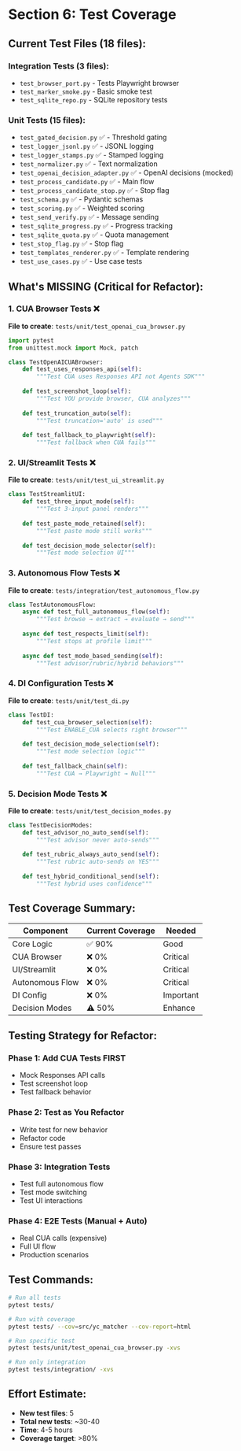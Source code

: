 # Section 6: Test Coverage

## Current Test Files (18 files):

### Integration Tests (3 files):
- `test_browser_port.py` - Tests Playwright browser
- `test_marker_smoke.py` - Basic smoke test
- `test_sqlite_repo.py` - SQLite repository tests

### Unit Tests (15 files):
- `test_gated_decision.py` ✅ - Threshold gating
- `test_logger_jsonl.py` ✅ - JSONL logging
- `test_logger_stamps.py` ✅ - Stamped logging
- `test_normalizer.py` ✅ - Text normalization
- `test_openai_decision_adapter.py` ✅ - OpenAI decisions (mocked)
- `test_process_candidate.py` ✅ - Main flow
- `test_process_candidate_stop.py` ✅ - Stop flag
- `test_schema.py` ✅ - Pydantic schemas
- `test_scoring.py` ✅ - Weighted scoring
- `test_send_verify.py` ✅ - Message sending
- `test_sqlite_progress.py` ✅ - Progress tracking
- `test_sqlite_quota.py` ✅ - Quota management
- `test_stop_flag.py` ✅ - Stop flag
- `test_templates_renderer.py` ✅ - Template rendering
- `test_use_cases.py` ✅ - Use case tests

## What's MISSING (Critical for Refactor):

### 1. CUA Browser Tests ❌
**File to create**: `tests/unit/test_openai_cua_browser.py`
```python
import pytest
from unittest.mock import Mock, patch

class TestOpenAICUABrowser:
    def test_uses_responses_api(self):
        """Test CUA uses Responses API not Agents SDK"""
        
    def test_screenshot_loop(self):
        """Test YOU provide browser, CUA analyzes"""
        
    def test_truncation_auto(self):
        """Test truncation='auto' is used"""
        
    def test_fallback_to_playwright(self):
        """Test fallback when CUA fails"""
```

### 2. UI/Streamlit Tests ❌
**File to create**: `tests/unit/test_ui_streamlit.py`
```python
class TestStreamlitUI:
    def test_three_input_mode(self):
        """Test 3-input panel renders"""
        
    def test_paste_mode_retained(self):
        """Test paste mode still works"""
        
    def test_decision_mode_selector(self):
        """Test mode selection UI"""
```

### 3. Autonomous Flow Tests ❌
**File to create**: `tests/integration/test_autonomous_flow.py`
```python
class TestAutonomousFlow:
    async def test_full_autonomous_flow(self):
        """Test browse → extract → evaluate → send"""
        
    async def test_respects_limit(self):
        """Test stops at profile limit"""
        
    async def test_mode_based_sending(self):
        """Test advisor/rubric/hybrid behaviors"""
```

### 4. DI Configuration Tests ❌
**File to create**: `tests/unit/test_di.py`
```python
class TestDI:
    def test_cua_browser_selection(self):
        """Test ENABLE_CUA selects right browser"""
        
    def test_decision_mode_selection(self):
        """Test mode selection logic"""
        
    def test_fallback_chain(self):
        """Test CUA → Playwright → Null"""
```

### 5. Decision Mode Tests ❌
**File to create**: `tests/unit/test_decision_modes.py`
```python
class TestDecisionModes:
    def test_advisor_no_auto_send(self):
        """Test advisor never auto-sends"""
        
    def test_rubric_always_auto_send(self):
        """Test rubric auto-sends on YES"""
        
    def test_hybrid_conditional_send(self):
        """Test hybrid uses confidence"""
```

## Test Coverage Summary:

| Component | Current Coverage | Needed |
|-----------|-----------------|---------|
| Core Logic | ✅ 90% | Good |
| CUA Browser | ❌ 0% | Critical |
| UI/Streamlit | ❌ 0% | Critical |
| Autonomous Flow | ❌ 0% | Critical |
| DI Config | ❌ 0% | Important |
| Decision Modes | ⚠️ 50% | Enhance |

## Testing Strategy for Refactor:

### Phase 1: Add CUA Tests FIRST
- Mock Responses API calls
- Test screenshot loop
- Test fallback behavior

### Phase 2: Test as You Refactor
- Write test for new behavior
- Refactor code
- Ensure test passes

### Phase 3: Integration Tests
- Test full autonomous flow
- Test mode switching
- Test UI interactions

### Phase 4: E2E Tests (Manual + Auto)
- Real CUA calls (expensive)
- Full UI flow
- Production scenarios

## Test Commands:

```bash
# Run all tests
pytest tests/

# Run with coverage
pytest tests/ --cov=src/yc_matcher --cov-report=html

# Run specific test
pytest tests/unit/test_openai_cua_browser.py -xvs

# Run only integration
pytest tests/integration/ -xvs
```

## Effort Estimate:
- **New test files**: 5
- **Total new tests**: ~30-40
- **Time**: 4-5 hours
- **Coverage target**: >80%